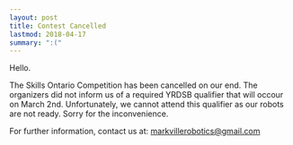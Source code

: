 ```yaml
---
layout: post
title: Contest Cancelled
lastmod: 2018-04-17
summary: ":("
---
```

Hello.
 
The Skills Ontario Competition has been cancelled on our end. The organizers did not inform us of a required YRDSB qualifier that will occour on March 2nd. Unfortunately, we cannot attend this qualifier as our robots are not ready. Sorry for the inconvenience.

For further information, contact us at: [markvillerobotics@gmail.com]({markvillerobotics@gmail.com})
